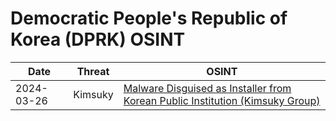 # Democratic People's Republic of Korea (DPRK) OSINT
| Date     | Threat  | OSINT   |
| -------- | ------- | ------- |
| 2024-03-26  | Kimsuky    | [Malware Disguised as Installer from Korean Public Institution (Kimsuky Group)](https://asec.ahnlab.com/en/63396/) |
